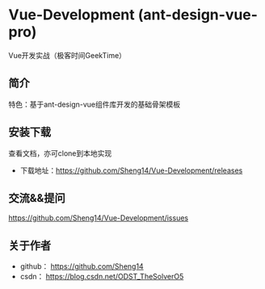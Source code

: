 # Vue-Development (ant-design-vue-pro)
Vue开发实战（极客时间GeekTime）

## 简介
特色：基于ant-design-vue组件库开发的基础骨架模板

## 安装下载
查看文档，亦可clone到本地实现
- 下载地址：https://github.com/Sheng14/Vue-Development/releases

## 交流&&提问
https://github.com/Sheng14/Vue-Development/issues

## 关于作者
- github： https://github.com/Sheng14
- csdn： https://blog.csdn.net/ODST_TheSolverO5
